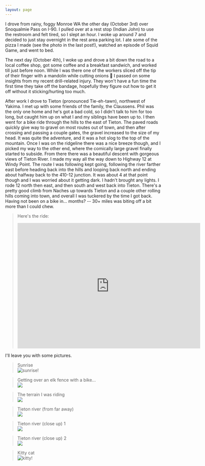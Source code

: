 ```yaml
---
layout: page
---
```

I drove from rainy, foggy Monroe WA the other day (October 3rd) over Snoqualmie Pass on I-90. I pulled over at a rest stop (Indian John) to use the restroom and felt tired, so I slept an hour. I woke up around 7 and decided to just stay overnight in the rest area parking lot. I ate some of the pizza I made (see the photo in the last post!), watched an episode of Squid Game, and went to bed.

The next day (October 4th), I woke up and drove a bit down the road to a local coffee shop, got some coffee and a breakfast sandwich, and worked till just before noon. While I was there one of the workers sliced off the tip of their finger with a mandolin while cutting onions 😬 I passed on some insights from my recent drill-related injury. They won't have a fun time the first time they take off the bandage, hopefully they figure out how to get it off without it sticking/hurting too much.

After work I drove to Tieton (pronounced Tie-eh-tawn), northwest of Yakima. I met up with some friends of the family, the Claussens. Phil was the only one home and he's got a bad cold, so I didn't talk to him for too long, but caught him up on what I and my siblings have been up to. I then went for a bike ride through the hills to the east of Tieton. The paved roads quickly give way to gravel on most routes out of town, and then after crossing and passing a couple gates, the gravel increased to the size of my head. It was quite the adventure, and it was a hot slog to the top of the mountain. Once I was on the ridgeline there was a nice breeze though, and I picked my way to the other end, where the comically large gravel finally started to subside. From there there was a beautiful descent with gorgeous views of Tieton River. I made my way all the way down to Highway 12 at Windy Point. The route I was following kept going, following the river farther east before heading back into the hills and looping back north and ending about halfway back to the 410-12 junction. It was about 4 at that point though and I was worried about it getting dark. I hadn't brought any lights. I rode 12 north then east, and then south and west back into Tieton. There's a pretty good climb from Naches up towards Tieton and a couple other rolling hills coming into town, and overall I was tuckered by the time I got back. Having not been on a bike in... months? -- 30+ miles was biting off a bit more than I could chew.

> Here's the ride:
> <iframe height='405' width='590' frameborder='0' allowtransparency='true' scrolling='no' src='https://www.strava.com/activities/6064986504/embed/3a28e445d1fa57560db5498f53bb144520b934c0'></iframe>

I'll leave you with some pictures.

> Sunrise  
> ![sunrise!](https://i.imgur.com/FdUfU8E.jpg)

> Getting over an elk fence with a bike...  
> ![](https://i.imgur.com/Ix25h7V.jpg)

> The terrain I was riding  
> ![](https://i.imgur.com/4RHgHET.jpg)

> Tieton river (from far away)  
> ![](https://i.imgur.com/SilVasd.jpg)

> Tieton river (close up) 1  
> ![](https://i.imgur.com/ZmDD2Lm.jpg)

> Tieton river (close up) 2  
> ![](https://i.imgur.com/UyGOV5Q.jpg)

>Kitty cat  
> ![kitty!](https://i.imgur.com/ChZcWB1.jpg)
